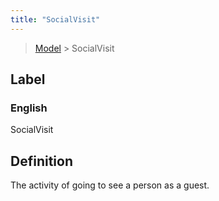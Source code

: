 ```yaml
---
title: "SocialVisit"
---
```


> [Model](../../) > SocialVisit

## Label

### English
SocialVisit


## Definition
The activity of going to see a person as a guest. 


    
